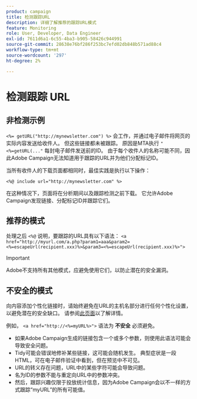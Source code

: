 ```yaml
---
product: campaign
title: 检测跟踪URL
description: 详细了解推荐的跟踪URL模式
feature: Monitoring
role: User, Developer, Data Engineer
exl-id: 7611d6a1-6c55-4ba3-b905-58426c944991
source-git-commit: 28638e76bf286f253bc7efd02db848b571ad88c4
workflow-type: tm+mt
source-wordcount: '297'
ht-degree: 2%

---
```


# 检测跟踪 URL

## 非检测示例

`<%= getURL("http://mynewsletter.com") %>` 会工作，并通过电子邮件将网页的实际内容发送给收件人。 但这些链接都未被跟踪。 原因是MTA执行 `"<%=getURL(..."` 每封电子邮件发送前的ID。 由于每个收件人的名称可能不同，因此Adobe Campaign无法知道用于跟踪的URL并为他们分配标记ID。

当所有收件人的下载页面都相同时，最佳实践是执行以下操作：

`<%@ include url="http://mynewsletter.com" %>`

在这种情况下，页面将在分析期间以及跟踪检测之前下载。 它允许Adobe Campaign发现链接、分配标记ID并跟踪它们。

## 推荐的模式

处理之后 `<%@` 说明，要跟踪的URL具有以下语法： `<a href="http://myurl.com/a.php?param1=aaa&param2=<%=escapeUrl(recipient.xxx)%>&param3=<%=escapeUrl(recipient.xxx)%>">`

>[!IMPORTANT]
>
>Adobe不支持所有其他模式，应避免使用它们，以防止潜在的安全漏洞。

## 不安全的模式

向内容添加个性化链接时，请始终避免在URL的主机名部分进行任何个性化设置，以避免潜在的安全缺口。 请参阅[此页面](../../installation/using/privacy.md#url-personalization)以了解详情。

例如， `<a href="http://<%=myURL%>">` 语法为 **不安全** 必须避免。

* 如果Adobe Campaign生成的链接包含一个或多个参数，则使用此语法可能会导致安全问题。
* Tidy可能会错误地修补某些链接，这可能会随机发生。 典型症状是一段HTML，可在电子邮件验证中看到，但在预览中不可见。
* URL的转义存在问题，URL中的某些字符可能会导致问题。
* 名为ID的参数不能与重定向URL中的参数冲突。
* 然后，跟踪兴趣仅限于投放统计信息，因为Adobe Campaign会以不一样的方式跟踪“myURL”的所有可能值。
